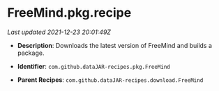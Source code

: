 # FreeMind.pkg.recipe

_Last updated 2021-12-23 20:01:49Z_

- **Description**: Downloads the latest version of FreeMind and builds a package.

- **Identifier**: `com.github.dataJAR-recipes.pkg.FreeMind`

- **Parent Recipes**: `com.github.dataJAR-recipes.download.FreeMind`
